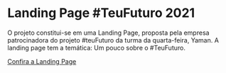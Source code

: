# Landing Page #TeuFuturo 2021

O projeto constitui-se em uma Landing Page, proposta pela empresa patrocinadora do projeto #teuFuturo da turma da quarta-feira, Yaman. A landing page tem a temática: Um pouco sobre o #TeuFuturo.

[Confira a Landing Page](https://diogoizele.github.io/landing-page-teufuturo2021/)
